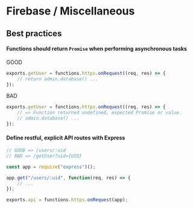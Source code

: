 # Firebase / Miscellaneous

## Best practices

#### Functions should return `Promise` when performing asynchronous tasks

GOOD

```js
exports.getUser = functions.https.onRequest((req, res) => {
    // return admin.database() ...
});
```

BAD

```js
exports.getUser = functions.https.onRequest((req, res) => {
    // => Function returned undefined, expected Promise or value.
    // admin.database() ...
});
```

#### Define restful, explicit API routes with Express

```js
// GOOD => /users/:uid
// BAD => /getUser?uid={UID}

const app = require("express")();

app.get("/users/:uid", function(req, res) => {
    // ...
});

exports.api = functions.https.onRequest(app);
```